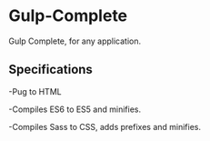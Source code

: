 # Gulp-Complete
Gulp Complete, for any application.

## Specifications




-Pug to HTML


-Compiles ES6 to ES5 and minifies.


-Compiles Sass to CSS, adds prefixes and minifies.
